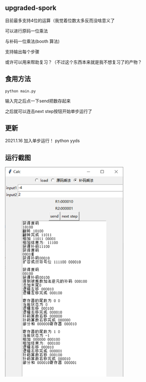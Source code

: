 ## upgraded-spork

目前最多支持4位的运算（我觉着位数太多反而没啥意义了

可以进行原码一位乘法

与补码一位乘法(booth 算法)

支持输出每个步骤

或许可以用来帮助复习？（不过这个东西本来就是我不想复习了的产物？

## 食用方法

```
python main.py
```

输入完之后点一下send把数存起来

之后就可以连击next step按钮开始单步运行了

## 更新

2021.1.16 加入单步运行！ python yyds

## 运行截图

<img src="image-20210106101257772.png" alt="image-20210106101257772" style="zoom: 67%;" />